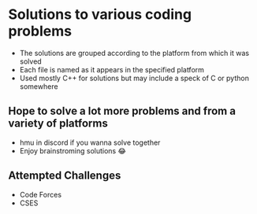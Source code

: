 # Solutions to various coding problems

- The solutions are grouped according to the platform from which it was solved
- Each file is named as it appears in the specified platform
- Used mostly C++ for solutions but may include a speck of C or python somewhere

## Hope to solve a lot more problems and from a variety of platforms

- hmu in discord if you wanna solve together
- Enjoy brainstroming solutions 😂

## Attempted Challenges

- Code Forces
- CSES